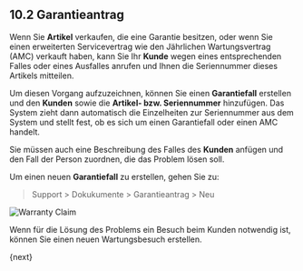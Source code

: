 ## 10.2 Garantieantrag

Wenn Sie **Artikel** verkaufen, die eine Garantie besitzen, oder wenn Sie einen erweiterten Servicevertrag wie den Jährlichen Wartungsvertrag (AMC) verkauft haben, kann Sie Ihr **Kunde** wegen eines entsprechenden Falles oder eines Ausfalles anrufen und Ihnen die Seriennummer dieses Artikels mitteilen.

Um diesen Vorgang aufzuzeichnen, können Sie einen **Garantiefall** erstellen und den **Kunden** sowie die **Artikel- bzw. Seriennummer** hinzufügen. Das System zieht dann automatisch die Einzelheiten zur Seriennummer aus dem System und stellt fest, ob es sich um einen Garantiefall oder einen AMC handelt.

Sie müssen auch eine Beschreibung des Falles des **Kunden** anfügen und den Fall der Person zuordnen, die das Problem lösen soll.

Um einen neuen **Garantiefall** zu erstellen, gehen Sie zu:

> Support > Dokukumente > Garantieantrag > Neu

![Warranty Claim]({{docs_base_url}}/assets/img/support/warranty-claim.png)

Wenn für die Lösung des Problems ein Besuch beim Kunden notwendig ist, können Sie einen neuen Wartungsbesuch erstellen.

{next}
